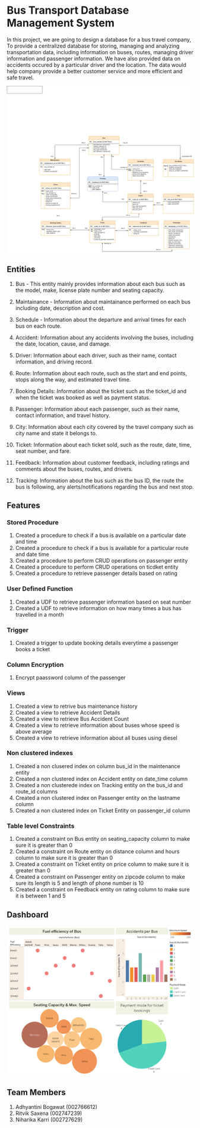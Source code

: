 # Bus Transport Database Management System

In this project, we are going to design a database for a bus travel company, To
provide a centralized database for storing, managing and analyzing transportation data, including 
information on buses, routes, managing driver information and passenger information. We have also provided data on accidents occured by a particular driver and the location. The data would help company provide a better customer service and more efficient and safe travel.


![ER Model](ERDiagram.png)

## Entities

1. Bus - This entity mainly provides information about each bus such as the model, make, license plate number and seating capacity.

2. Maintainance - Information about maintainance performed on each bus including date, description and cost.

3. Schedule - Information about the departure and arrival times for each bus on each route.

4. Accident: Information about any accidents involving the buses, including the date, location, cause, and damage.

5. Driver: Information about each driver, such as their name, contact information, and driving record.

6. Route: Information about each route, such as the start and end points, stops along the way, and estimated travel time.

7. Booking Details: Information about the ticket such as the ticket_id and when the ticket was booked as well as payment status.

8. Passenger:  Information about each passenger, such as their name, contact information, and travel history.

9. City: Information about each city covered by the travel company such as city name and state it belongs to.

10. Ticket: Information about each ticket sold, such as the route, date, time, seat number, and fare.

11. Feedback:  Information about customer feedback, including ratings and comments about the buses, routes, and drivers.

12. Tracking: Information about the bus such as the bus ID, the route the bus is following, any alerts/notifications regarding the bus and next stop.

## Features

### Stored Procedure

1. Created a procedure to check if a bus is available on a particular date and time
2. Created a procedure to check if a bus is available for a particular route and date time
3. Created a procedure to perform CRUD operations on passenger entity
4. Created a procedure to perform CRUD operations on ticdket entity
5. Created a procedure to retrieve passenger details based on rating

### User Defined Function

1. Created a UDF to retrieve passenger information based on seat number
2. Created a UDF to retrieve information on how many times a bus has travelled in a month

### Trigger

1. Created a trigger to update booking details everytime a passenger books a ticket

### Column Encryption

1. Encrypt paassword column of the passenger

### Views

1. Created a view to retrive bus maintenance history
2. Created a view to retrieve Accident Details
3. Created a view to retrieve Bus Accident Count
4. Created a view to retrieve information about buses whose speed is above average
5. Created a view to retrieve information about all buses using diesel

### Non clustered indexes

1. Created a non clusered index on column bus_id in the maintenance entity
2. Created a non clustered index on Accident entity on date_time column
3. Created a non clusterede index on Tracking entity on the bus_id and route_id columns
4. Created a non clustered index on Passenger entity on the lastname column
5. Created a non clustered index on Ticket Entity on passenger_id column

### Table level Constraints

1. Created a constraint on Bus entity on seating_capacity column to make sure it is greater than 0
2. Created a constraint on Route entity on distance column and hours column to make sure it is greater than 0
3. Created a constraint on Ticket entity on price column to make sure it is greater than 0
4. Created a constraint on Passenger entity on zipcode column to make sure its length is 5 and length of phone number is 10
5. Created a constraint on Feedback entity on rating column to make sure it is between 1 and 5

## Dashboard
![Dashboard](Dashboard.png)

## Team Members
1. Adhyantini Bogawat (002766612)
2. Ritvik Saxena (002747239)
3. Niharika Karri (002727629)